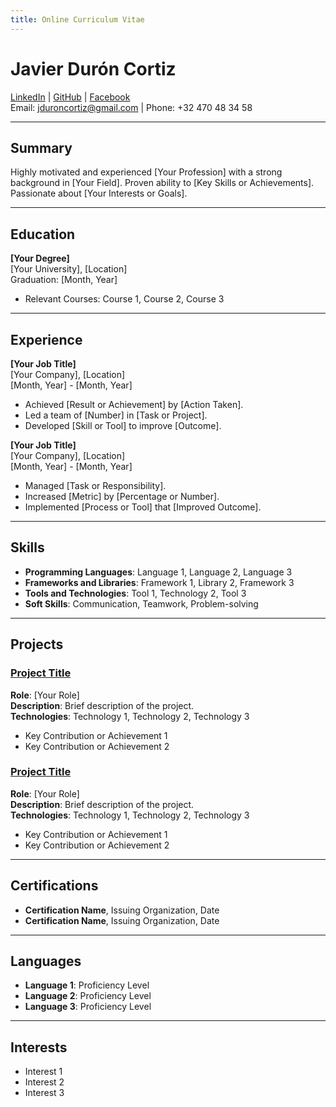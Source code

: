 ```yaml
---
title: Online Curriculum Vitae
---
```


# Javier Durón Cortiz

[LinkedIn](https://www.linkedin.com/in/jduroncortiz) | [GitHub](https://jduroncortiz.github.io) | [Facebook](https://facebook.com/javiduron)  
Email: jduroncortiz@gmail.com | Phone: +32 470 48 34 58

---

## Summary

Highly motivated and experienced [Your Profession] with a strong background in [Your Field]. Proven ability to [Key Skills or Achievements]. Passionate about [Your Interests or Goals].

---

## Education

**[Your Degree]**  
[Your University], [Location]  
Graduation: [Month, Year]  
- Relevant Courses: Course 1, Course 2, Course 3

---

## Experience

**[Your Job Title]**  
[Your Company], [Location]  
[Month, Year] - [Month, Year]

- Achieved [Result or Achievement] by [Action Taken].
- Led a team of [Number] in [Task or Project].
- Developed [Skill or Tool] to improve [Outcome].

**[Your Job Title]**  
[Your Company], [Location]  
[Month, Year] - [Month, Year]

- Managed [Task or Responsibility].
- Increased [Metric] by [Percentage or Number].
- Implemented [Process or Tool] that [Improved Outcome].

---

## Skills

- **Programming Languages**: Language 1, Language 2, Language 3
- **Frameworks and Libraries**: Framework 1, Library 2, Framework 3
- **Tools and Technologies**: Tool 1, Technology 2, Tool 3
- **Soft Skills**: Communication, Teamwork, Problem-solving

---

## Projects

### [Project Title](https://linktoproject.com)
**Role**: [Your Role]  
**Description**: Brief description of the project.  
**Technologies**: Technology 1, Technology 2, Technology 3

- Key Contribution or Achievement 1
- Key Contribution or Achievement 2

### [Project Title](https://linktoproject.com)
**Role**: [Your Role]  
**Description**: Brief description of the project.  
**Technologies**: Technology 1, Technology 2, Technology 3

- Key Contribution or Achievement 1
- Key Contribution or Achievement 2

---

## Certifications

- **Certification Name**, Issuing Organization, Date
- **Certification Name**, Issuing Organization, Date

---

## Languages

- **Language 1**: Proficiency Level
- **Language 2**: Proficiency Level
- **Language 3**: Proficiency Level

---

## Interests

- Interest 1
- Interest 2
- Interest 3
